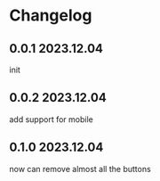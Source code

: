 # Changelog

## 0.0.1 2023.12.04
init

## 0.0.2 2023.12.04
add support for mobile

## 0.1.0 2023.12.04
now can remove almost all the buttons